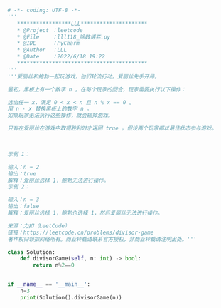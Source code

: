 
<BlogInfo id="1194" title="121.除数博弈" author="白日梦想猿" pv=0 read_times=0 pre_cost_time="0分44秒" category="leetcode" tag_list="['leetcode']" create_time="2022.06.18 19:22:04" update_time="2022.06.18 19:33:09" />

```python
# -*- coding: UTF-8 -*-
'''
   *****************LLL*********************
   * @Project ：leetcode                       
   * @File    ：lll118_除数博弈.py                  
   * @IDE     ：PyCharm             
   * @Author  ：LLL                         
   * @Date    ：2022/6/18 19:22             
   *****************************************
'''
'''爱丽丝和鲍勃一起玩游戏，他们轮流行动。爱丽丝先手开局。

最初，黑板上有一个数字 n 。在每个玩家的回合，玩家需要执行以下操作：

选出任一 x，满足 0 < x < n 且 n % x == 0 。
用 n - x 替换黑板上的数字 n 。
如果玩家无法执行这些操作，就会输掉游戏。

只有在爱丽丝在游戏中取得胜利时才返回 true 。假设两个玩家都以最佳状态参与游戏。

 

示例 1：

输入：n = 2
输出：true
解释：爱丽丝选择 1，鲍勃无法进行操作。
示例 2：

输入：n = 3
输出：false
解释：爱丽丝选择 1，鲍勃也选择 1，然后爱丽丝无法进行操作。

来源：力扣（LeetCode）
链接：https://leetcode.cn/problems/divisor-game
著作权归领扣网络所有。商业转载请联系官方授权，非商业转载请注明出处。'''

class Solution:
    def divisorGame(self, n: int) -> bool:
        return n%2==0


if __name__ == '__main__':
    n=3
    print(Solution().divisorGame(n))
```
